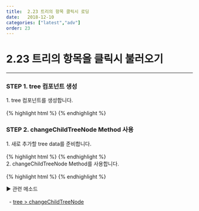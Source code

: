 ```yaml
---
title:  2.23 트리의 항목 클릭시 로딩
date:   2018-12-10
categories: ["latest","adv"]
order: 23
---
```


2.23 트리의 항목을 클릭시 불러오기
===

---

### STEP 1. tree 컴포넌트 생성
<div>1. tree 컴포넌트를 생성합니다.</div>
<br>
{% highlight html %}
<sbux-tree id="sbIdx1_1" name="sbIdx1_1" uitype="normal">
    <tree-item text="1">
        <tree-item text="1_1">
            <tree-item text="1_1_1"></tree-item>
        </tree-item>
        <tree-item text="1_2">
            <tree-item text="1_2_1"></tree-item>
        </tree-item>
    </tree-item>
</sbux-tree>
{% endhighlight %}

### STEP 2. changeChildTreeNode Method 사용
<div>1. 새로 추가할 tree data를 준비합니다.</div>
<br>
{% highlight html %}
<script>
    var innerData = [
        {"idKey":"1_3_1",	  "text":"전문위원실 1",    "value":"e1",	"pidKey":"1_3" },
        {"idKey":"1_3_1_1",   "text":"전문하위 1_1",	"value":"e1_1",	"pidKey":"1_3_1" },
        {"idKey":"1_3_1_2",   "text":"전문하위 1_2",	"value":"e1_2",	"pidKey":"1_3_1" },
        {"idKey":"1_3_1_2_1", "text":"전문하위 1_2_1",	"value":"e1_2",	"pidKey":"1_3_1_2" },
        {"idKey":"1_3_1_2_2", "text":"전문하위 1_2_2",	"value":"e1_2",	"pidKey":"1_3_1_2" },
        {"idKey":"1_3_2",	  "text":"전문위원실 2",	"value":"e2",	"pidKey":"1_3" }
    ];
</script>
{% endhighlight %}

<div>2. changeChildTreeNode Method를 사용합니다.</div>
<br>
{% highlight html %}
<script>
    var innerData = [
        {"idKey":"1_3_1",	  "text":"전문위원실 1",    "value":"e1",	"pidKey":"1_3" },
        {"idKey":"1_3_1_1",   "text":"전문하위 1_1",	"value":"e1_1",	"pidKey":"1_3_1" },
        {"idKey":"1_3_1_2",   "text":"전문하위 1_2",	"value":"e1_2",	"pidKey":"1_3_1" },
        {"idKey":"1_3_1_2_1", "text":"전문하위 1_2_1",	"value":"e1_2",	"pidKey":"1_3_1_2" },
        {"idKey":"1_3_1_2_2", "text":"전문하위 1_2_2",	"value":"e1_2",	"pidKey":"1_3_1_2" },
        {"idKey":"1_3_2",	  "text":"전문위원실 2",	"value":"e2",	"pidKey":"1_3" }
    ];
    function treeNodeChange(){
        SBUxMethod.changeChildTreeNode('sbIdx1_1', innerData , '1_2', false);
    }
</script>
<sbux-tree id="sbIdx1_1" name="sbIdx1_1" uitype="normal">
    <tree-item text="1">
        <tree-item text="1_1">
            <tree-item text="1_1_1"></tree-item>
        </tree-item>
        <tree-item text="1_2">
            <tree-item text="1_2_1"></tree-item>
        </tree-item>
    </tree-item>
</sbux-tree>
{% endhighlight %}


<sbux-tabs id="explainTab" name="explainTab" uitype="normal" title-target-id-array="exTab1" 
           title-text-array="설명">
</sbux-tabs>
<div class="tab-content">
    <div id="exTab1">
        ▶ 관련 메소드<br><br>
        &nbsp;&nbsp;- <a href="https://softbowllab.github.io/sbux/method/latest/tree.changechildtreenode#tree" target="_blank">tree > changeChildTreeNode</a><br>
    </div>
</div>